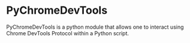 # PyChromeDevTools
PyChromeDevTools is a python module that allows one to interact using Chrome DevTools Protocol within a Python script.

